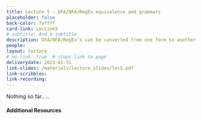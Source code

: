 ```yaml
---
title: Lecture 5 - DFA/NFA/RegEx equivalence and grammars
placeholder: false
back-color: faffff
card-link: LecLink5
# subtitle: And a subtitle
description: DFA/NFA/RegEx's can be converted from one form to another using the simple methods discussed in this lecture. 
people:
layout: lecture
# no-link: true  # stops link to page 
deliverydate: 2023-01-31
link-slides: /materials/lecture_slides/lec5.pdf
link-scribbles:
link-recording:
---
```


Nothing so far.....

<h4>Additional Resources</h4>









